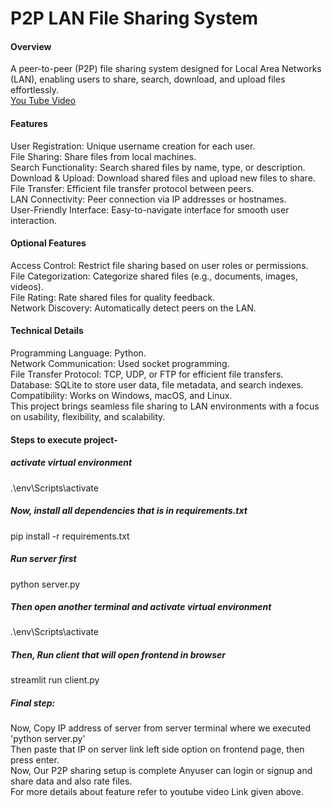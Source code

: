 # P2P LAN File Sharing System
#### Overview
A peer-to-peer (P2P) file sharing system designed for Local Area Networks (LAN), enabling users to share, search, download, and upload files effortlessly. <br>
[You Tube Video](https://youtu.be/EihcUknVq10) <br>
#### Features
User Registration: Unique username creation for each user. <br>
File Sharing: Share files from local machines. <br>
Search Functionality: Search shared files by name, type, or description. <br>
Download & Upload: Download shared files and upload new files to share. <br>
File Transfer: Efficient file transfer protocol between peers. <br>
LAN Connectivity: Peer connection via IP addresses or hostnames. <br>
User-Friendly Interface: Easy-to-navigate interface for smooth user interaction. <br>
#### Optional Features
Access Control: Restrict file sharing based on user roles or permissions. <br>
File Categorization: Categorize shared files (e.g., documents, images, videos). <br>
File Rating: Rate shared files for quality feedback. <br>
Network Discovery: Automatically detect peers on the LAN. <br>
#### Technical Details
Programming Language: Python. <br>
Network Communication: Used socket programming. <br>
File Transfer Protocol: TCP, UDP, or FTP for efficient file transfers. <br>
Database: SQLite to store user data, file metadata, and search indexes. <br>
Compatibility: Works on Windows, macOS, and Linux. <br>
This project brings seamless file sharing to LAN environments with a focus on usability, flexibility, and scalability. <br>

#### Steps to execute project-
##### activate virtual environment 
.\env\Scripts\activate
##### Now, install all dependencies that is in requirements.txt
pip install -r requirements.txt
##### Run server first
python server.py
##### Then open another terminal and activate virtual environment
.\env\Scripts\activate
##### Then, Run client that will open frontend in browser
streamlit run client.py
##### Final step:
Now, Copy IP address of server from server terminal where we executed 'python server.py' <br>
Then paste that IP on server link left side option on frontend page, then press enter. <br>
Now, Our P2P sharing setup is complete Anyuser can login or signup and share data and also rate files. <br>
For more details about feature refer to youtube video Link given above. <br>
